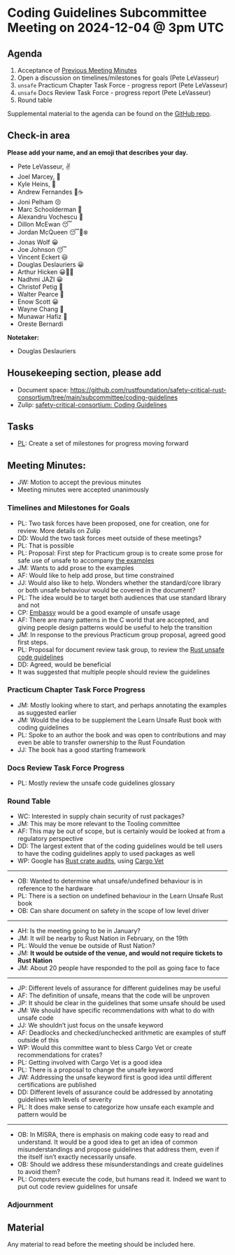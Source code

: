 # Coding Guidelines Subcommittee Meeting on 2024-12-04 @ 3pm UTC

## Agenda

1. Acceptance of [Previous Meeting Minutes](../2024-November-19/minutes.md)
2. Open a discussion on timelines/milestones for goals (Pete LeVasseur)
3. `unsafe` Practicum Chapter Task Force - progress report (Pete LeVasseur)
4. `unsafe` Docs Review Task Force - progress report (Pete LeVasseur)
5. Round table

Supplemental material to the agenda can be found on the [GitHub repo](https://github.com/rustfoundation/safety-critical-rust-consortium/tree/main/subcommittee/coding-guidelines).

## Check-in area

**Please add your name, and an emoji that describes your day.**

* Pete LeVasseur, ✌️
* Joel Marcey, 🥱
* Kyle Heins,  🥱
* Andrew Fernandes 🥱☕️
* Joni Pelham 😣
* Marc Schoolderman 🎅
* Alexandru Vochescu 🥱
* Dillon McEwan 😴
* Jordan McQueen 😴🗻❄️
* Jonas Wolf 😀
* Joe Johnson 😴
* Vincent Eckert 😃
* Douglas Deslauriers 😀
* Arthur Hicken 😀🔦🔬
* Nadhmi JAZI  😀
* Christof Petig 🎅
* Walter Pearce 🤘
* Enow Scott 😀
* Wayne Chang 🎅
* Munawar Hafiz 🙂
* Oreste Bernardi


**Notetaker:**

* Douglas Deslauriers

## Housekeeping section, please add

* Document space: https://github.com/rustfoundation/safety-critical-rust-consortium/tree/main/subcommittee/coding-guidelines
* Zulip: [safety-critical-consortium: Coding Guidelines](https://rust-lang.zulipchat.com/#narrow/channel/445688-safety-critical-consortium/topic/Coding.20Guidelines)

## Tasks

* [PL](mailto:plevasseur@gmail.com): Create a set of milestones for progress moving forward

## Meeting Minutes:

* JW: Motion to accept the previous minutes
* Meeting minutes were accepted unanimously

### Timelines and Milestones for Goals

* PL: Two task forces have been proposed, one for creation, one for review. More details on Zulip
* DD: Would the two task forces meet outside of these meetings?
* PL: That is possible
* PL: Proposal: First step for Practicum group is to create some prose for safe
  use of unsafe to accompany [the examples](https://github.com/rustfoundation/safety-critical-rust-consortium/blob/main/subcommittee/coding-guidelines/initiatives/safe-use-of-unsafe-guidelines/unsafe-example-usage.md)
* JM: Wants to add prose to the examples
* AF: Would like to help add prose, but time constrained
* JJ: Would also like to help. Wonders whether the standard/core library or both unsafe behaviour would be covered in the document?
* PL: The idea would be to target both audiences that use standard library and not
* CP: [Embassy](https://github.com/embassy-rs/embassy) would be a good example of unsafe usage
* AF: There are many patterns in the C world that are accepted, and giving people design patterns would be useful to help the transition
* JM: In response to the previous Practicum group proposal, agreed good first steps.
* PL: Proposal for document review task group, to review the [Rust unsafe code
  guidelines](https://github.com/rust-lang/unsafe-code-guidelines)
* DD: Agreed, would be beneficial
* It was suggested that multiple people should review the guidelines

### Practicum Chapter Task Force Progress

* JM: Mostly looking where to start, and perhaps annotating the examples as suggested earlier
* JM: Would the idea to be supplement the Learn Unsafe Rust book with coding guidelines
* PL: Spoke to an author the book and was open to contributions and may even be able to transfer ownership to the Rust Foundation
* JJ: The book has a good starting framework

### Docs Review Task Force Progress

* PL: Mostly review the unsafe code guidelines glossary

### Round Table

* WC: Interested in supply chain security of rust packages?
* JM: This may be more relevant to the Tooling committee
* AF: This may be out of scope, but is certainly would be looked at from a regulatory perspective
* DD: The largest extent that of the coding guidelines would be tell users to have the coding guidelines apply to used packages as well
* WP: Google has [Rust crate audits](https://github.com/google/rust-crate-audits), using [Cargo Vet](https://github.com/mozilla/cargo-vet)

---

* OB: Wanted to determine what unsafe/undefined behaviour is in reference to the hardware
* PL: There is a section on undefined behaviour in the Learn Unsafe Rust book
* OB: Can share document on safety in the scope of low level driver

---

* AH: Is the meeting going to be in January?
* JM: It will be nearby to Rust Nation in February, on the 19th
* PL: Would the venue be outside of Rust Nation?
* JM: **It would be outside of the venue, and would not require tickets to Rust Nation**
* JM: About 20 people have responded to the poll as going face to face

---

* JP: Different levels of assurance for different guidelines may be useful
* AF: The definition of unsafe, means that the code will be unproven
* JP: It should be clear in the guidelines that some unsafe should be used
* JM: We should have specific recommendations with what to do with unsafe code
* JJ: We shouldn’t just focus on the unsafe keyword
* AF: Deadlocks and checked/unchecked arithmetic are examples of stuff outside of this
* WP: Would this committee want to bless Cargo Vet or create recommendations for crates?
* PL: Getting involved with Cargo Vet is a good idea
* PL: There is a proposal to change the unsafe keyword
* JW: Addressing the unsafe keyword first is good idea until different certifications are published
* DD: Different levels of assurance could be addressed by annotating guidelines with levels of severity
* PL: It does make sense to categorize how unsafe each example and pattern would be

---

* OB: In MISRA, there is emphasis on making code easy to read and understand. It would be a good idea to get an idea of common misunderstandings and propose guidelines that address them, even if the itself isn’t exactly necessarily unsafe.
* OB: Should we address these misunderstandings and create guidelines to avoid them?
* PL: Computers execute the code, but humans read it. Indeed we want to put out code review guidelines for unsafe

### Adjournment

## Material

Any material to read before the meeting should be included here.
